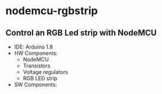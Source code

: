 # nodemcu-rgbstrip
## Control an RGB Led strip with NodeMCU

- IDE: Arduino 1.8
- HW Components: 
  - NodeMCU
  - Transistors
  - Voltage regulators
  - RGB LED strip
- SW Components:

